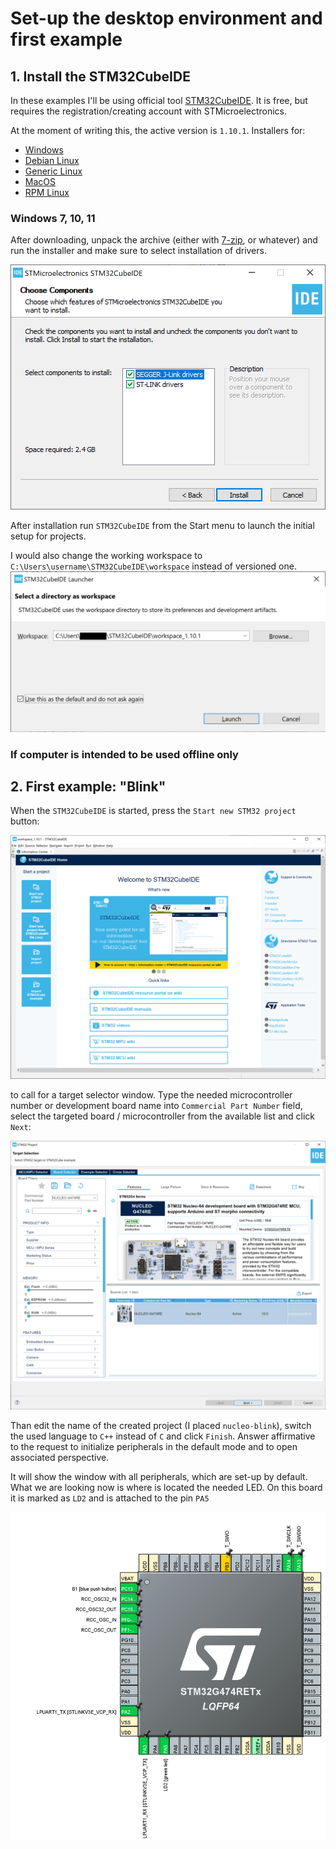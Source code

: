 # Set-up the desktop environment and first example

## 1. Install the STM32CubeIDE

In these examples I'll be using official tool [STM32CubeIDE](https://www.st.com/en/development-tools/stm32cubeide.html#st-get-software). It is free, but requires the registration/creating account with STMicroelectronics.

At the moment of writing this, the active version is `1.10.1`. Installers for:
- [Windows](https://www.st.com/content/ccc/resource/technical/software/sw_development_suite/group0/f6/49/9f/f9/96/8a/47/84/stm32cubeide_win/files/st-stm32cubeide_1.10.1_12716_20220707_0928_x86_64.exe.zip/jcr:content/translations/en.st-stm32cubeide_1.10.1_12716_20220707_0928_x86_64.exe.zip)
- [Debian Linux](https://www.st.com/content/ccc/resource/technical/software/sw_development_suite/group0/1d/69/cb/af/24/d9/44/78/stm32cubeide_deb/files/st-stm32cubeide_1.10.1_12716_20220707_0928_amd64.deb_bundle.sh.zip/jcr:content/translations/en.st-stm32cubeide_1.10.1_12716_20220707_0928_amd64.deb_bundle.sh.zip)
- [Generic Linux](https://www.st.com/content/ccc/resource/technical/software/sw_development_suite/group0/e7/6e/03/0a/97/9f/49/2d/stm32cubeide_lnx/files/st-stm32cubeide_1.10.1_12716_20220707_0928_amd64.sh.zip/jcr:content/translations/en.st-stm32cubeide_1.10.1_12716_20220707_0928_amd64.sh.zip)
- [MacOS](https://www.st.com/content/ccc/resource/technical/software/sw_development_suite/group0/a6/01/38/83/32/4c/48/57/stm32cubeide_mac/files/st-stm32cubeide_1.10.1_12716_20220707_0928_x86_64.dmg.zip/jcr:content/translations/en.st-stm32cubeide_1.10.1_12716_20220707_0928_x86_64.dmg.zip)
- [RPM Linux](https://www.st.com/content/ccc/resource/technical/software/sw_development_suite/group0/6d/85/7c/4e/77/b6/48/b9/stm32cubeide_rpm/files/st-stm32cubeide_1.10.1_12716_20220707_0928_amd64.rpm_bundle.sh.zip/jcr:content/translations/en.st-stm32cubeide_1.10.1_12716_20220707_0928_amd64.rpm_bundle.sh.zip)

### Windows 7, 10, 11
After downloading, unpack the archive (either with [7-zip](https://www.7-zip.org/), or whatever) and run the installer and make sure to select installation of drivers.

![](images/install-drivers.png)

After installation run `STM32CubeIDE` from the Start menu to launch the initial setup for projects.

I would also change the working workspace to `C:\Users\username\STM32CubeIDE\workspace` instead of versioned one.
![](images/first-launch.png)


### If computer is intended to be used offline only

## 2. First example: "Blink"

When the `STM32CubeIDE` is started, press the `Start new STM32 project` button:

![](images/ide-home-screen.png)

to call for a target selector window. Type the needed microcontroller number or development board name into `Commercial Part Number` field, select the targeted board / microcontroller from the available list and click `Next`:

![](images/selecting-nucleo.png)

Than edit the name of the created project (I placed `nucleo-blink`), switch the used language to `C++` instead of `C` and click `Finish`. Answer affirmative to the request to initialize peripherals in the default mode and to open associated perspective.


It will show the window with all peripherals, which are set-up by default. What we are looking now is where is located the needed LED. On this board it is marked as `LD2` and is attached to the pin `PA5`

![](images/nucleo-mcu-default-pinout.png)
